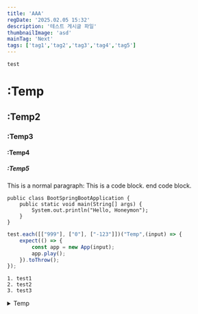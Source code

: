 ```yaml
---
title: 'AAA'
regDate: '2025.02.05 15:32'
description: '테스트 게시글 파일'
thumbnailImage: 'asd'
mainTag: 'Next'
tags: ['tag1','tag2','tag3','tag4','tag5']
---
```

    test    

# :Temp
## :Temp2
### :Temp3
#### :Temp4
##### :Temp5

This is a normal paragraph:
    This is a code block.
end code block.

```
public class BootSpringBootApplication {
    public static void main(String[] args) {
        System.out.println("Hello, Honeymon");
    }
}
```

```javascript
test.each([["999"], ["0"], ["-123"]])("Temp",(input) => {
    expect(() => {
        const app = new App(input);
        app.play();
    }).toThrow();
});
```

```list
1. test1
2. test2
3. test3
```

<details>
<summary>Temp</summary>
Temp
</details>